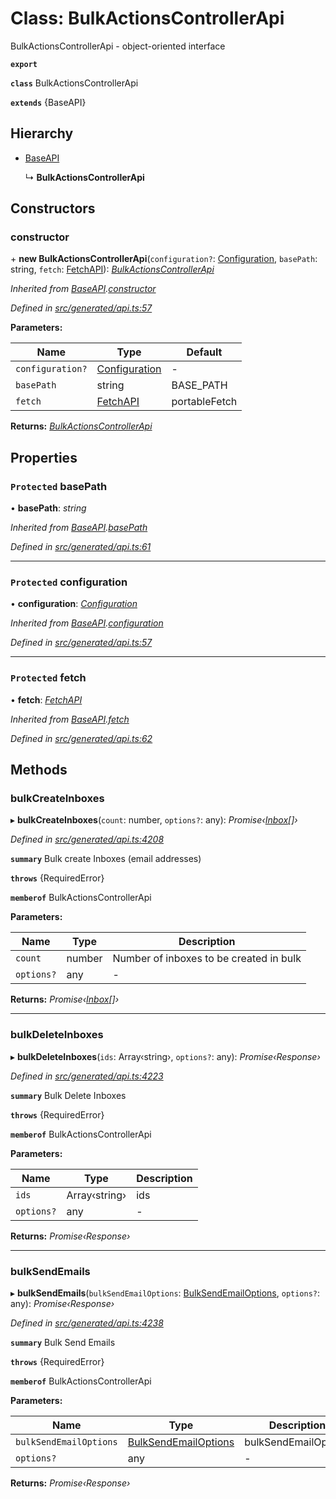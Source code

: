 # Class: BulkActionsControllerApi

BulkActionsControllerApi - object-oriented interface

**`export`** 

**`class`** BulkActionsControllerApi

**`extends`** {BaseAPI}

## Hierarchy

* [BaseAPI](_generated_api_.baseapi.md)

  ↳ **BulkActionsControllerApi**

## Constructors

###  constructor

\+ **new BulkActionsControllerApi**(`configuration?`: [Configuration](_generated_configuration_.configuration.md), `basePath`: string, `fetch`: [FetchAPI](../interfaces/_generated_api_.fetchapi.md)): *[BulkActionsControllerApi](_generated_api_.bulkactionscontrollerapi.md)*

*Inherited from [BaseAPI](_generated_api_.baseapi.md).[constructor](_generated_api_.baseapi.md#constructor)*

*Defined in [src/generated/api.ts:57](https://github.com/mailslurp/mailslurp-client-ts-js/blob/6b83217/src/generated/api.ts#L57)*

**Parameters:**

Name | Type | Default |
------ | ------ | ------ |
`configuration?` | [Configuration](_generated_configuration_.configuration.md) | - |
`basePath` | string |  BASE_PATH |
`fetch` | [FetchAPI](../interfaces/_generated_api_.fetchapi.md) |  portableFetch |

**Returns:** *[BulkActionsControllerApi](_generated_api_.bulkactionscontrollerapi.md)*

## Properties

### `Protected` basePath

• **basePath**: *string*

*Inherited from [BaseAPI](_generated_api_.baseapi.md).[basePath](_generated_api_.baseapi.md#protected-basepath)*

*Defined in [src/generated/api.ts:61](https://github.com/mailslurp/mailslurp-client-ts-js/blob/6b83217/src/generated/api.ts#L61)*

___

### `Protected` configuration

• **configuration**: *[Configuration](_generated_configuration_.configuration.md)*

*Inherited from [BaseAPI](_generated_api_.baseapi.md).[configuration](_generated_api_.baseapi.md#protected-configuration)*

*Defined in [src/generated/api.ts:57](https://github.com/mailslurp/mailslurp-client-ts-js/blob/6b83217/src/generated/api.ts#L57)*

___

### `Protected` fetch

• **fetch**: *[FetchAPI](../interfaces/_generated_api_.fetchapi.md)*

*Inherited from [BaseAPI](_generated_api_.baseapi.md).[fetch](_generated_api_.baseapi.md#protected-fetch)*

*Defined in [src/generated/api.ts:62](https://github.com/mailslurp/mailslurp-client-ts-js/blob/6b83217/src/generated/api.ts#L62)*

## Methods

###  bulkCreateInboxes

▸ **bulkCreateInboxes**(`count`: number, `options?`: any): *Promise‹[Inbox](../interfaces/_generated_api_.inbox.md)[]›*

*Defined in [src/generated/api.ts:4208](https://github.com/mailslurp/mailslurp-client-ts-js/blob/6b83217/src/generated/api.ts#L4208)*

**`summary`** Bulk create Inboxes (email addresses)

**`throws`** {RequiredError}

**`memberof`** BulkActionsControllerApi

**Parameters:**

Name | Type | Description |
------ | ------ | ------ |
`count` | number | Number of inboxes to be created in bulk |
`options?` | any | - |

**Returns:** *Promise‹[Inbox](../interfaces/_generated_api_.inbox.md)[]›*

___

###  bulkDeleteInboxes

▸ **bulkDeleteInboxes**(`ids`: Array‹string›, `options?`: any): *Promise‹Response›*

*Defined in [src/generated/api.ts:4223](https://github.com/mailslurp/mailslurp-client-ts-js/blob/6b83217/src/generated/api.ts#L4223)*

**`summary`** Bulk Delete Inboxes

**`throws`** {RequiredError}

**`memberof`** BulkActionsControllerApi

**Parameters:**

Name | Type | Description |
------ | ------ | ------ |
`ids` | Array‹string› | ids |
`options?` | any | - |

**Returns:** *Promise‹Response›*

___

###  bulkSendEmails

▸ **bulkSendEmails**(`bulkSendEmailOptions`: [BulkSendEmailOptions](../interfaces/_generated_api_.bulksendemailoptions.md), `options?`: any): *Promise‹Response›*

*Defined in [src/generated/api.ts:4238](https://github.com/mailslurp/mailslurp-client-ts-js/blob/6b83217/src/generated/api.ts#L4238)*

**`summary`** Bulk Send Emails

**`throws`** {RequiredError}

**`memberof`** BulkActionsControllerApi

**Parameters:**

Name | Type | Description |
------ | ------ | ------ |
`bulkSendEmailOptions` | [BulkSendEmailOptions](../interfaces/_generated_api_.bulksendemailoptions.md) | bulkSendEmailOptions |
`options?` | any | - |

**Returns:** *Promise‹Response›*
